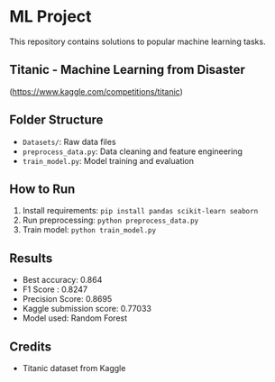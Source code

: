 # ML Project

This repository contains solutions to popular machine learning tasks.

## Titanic - Machine Learning from Disaster

(https://www.kaggle.com/competitions/titanic)

## Folder Structure

- `Datasets/`: Raw data files
- `preprocess_data.py`: Data cleaning and feature engineering
- `train_model.py`: Model training and evaluation

## How to Run

1. Install requirements: `pip install pandas scikit-learn seaborn`
2. Run preprocessing: `python preprocess_data.py`
3. Train model: `python train_model.py`

## Results

- Best accuracy: 0.864
- F1 Score : 0.8247
- Precision Score: 0.8695
- Kaggle submission score: 0.77033
- Model used: Random Forest

## Credits

- Titanic dataset from Kaggle
